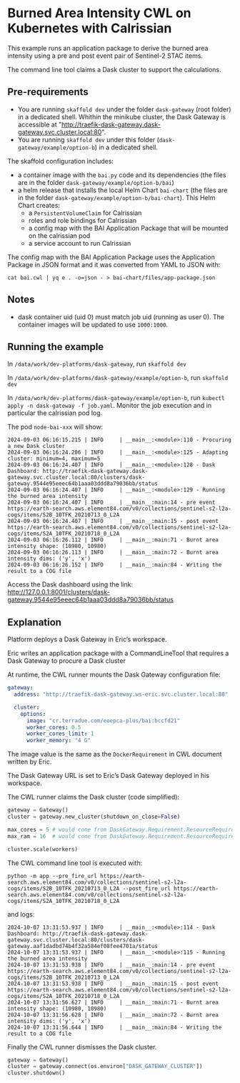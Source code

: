# Burned Area Intensity CWL on Kubernetes with Calrissian

This example runs an application package to derive the burned area intensity using a pre and post event pair of Sentinel-2 STAC items.

The command line tool claims a Dask cluster to support the calculations.

## Pre-requirements

- You are running `skaffold dev` under the folder `dask-gateway` (root folder) in a dedicated shell. Whithin the minikube cluster, the Dask Gateway is accessible at "http://traefik-dask-gateway.dask-gateway.svc.cluster.local:80".
- You are running `skaffold dev` under this folder (`dask-gateway/example/option-b`) in a dedicated shell.

The skaffold configuration includes:

- a container image with the `bai.py` code and its dependencies (the files are in the folder `dask-gateway/example/option-b/bai`)
- a helm release that installs the local Helm Chart `bai-chart` (the files are in the folder `dask-gateway/example/option-b/bai-chart`). This Helm Chart creates:
  - a `PersistentVolumeClaim` for Calrissian
  - roles and role bindings for Calrissian
  - a config map with the BAI Application Package that will be mounted on the calrissian pod
  - a service account to run Calrissian  

The config map with the BAI Application Package uses the Application Package in JSON format and it was converted from YAML to JSON with:

```
cat bai.cwl | yq e . -o=json - > bai-chart/files/app-package.json
```

## Notes 

- dask container uid (uid 0) must match job uid (running as user 0). The container images will be updated to use `1000:1000`.

## Running the example

In `/data/work/dev-platforms/dask-gateway`, run `skaffold dev`

In `/data/work/dev-platforms/dask-gateway/example/option-b`, run `skaffold dev`

In `/data/work/dev-platforms/dask-gateway/example/option-b`, run `kubectl apply -n dask-gateway -f job.yaml`. Monitor the job execution and in particular the calrissian pod log.

The pod `node-bai-xxx` will show: 

```
2024-09-03 06:16:15.215 | INFO     | __main__:<module>:110 - Procuring a new Dask cluster
2024-09-03 06:16:24.206 | INFO     | __main__:<module>:125 - Adapting cluster: minimum=4, maximum=5
2024-09-03 06:16:24.407 | INFO     | __main__:<module>:128 - Dask Dashboard: http://traefik-dask-gateway.dask-gateway.svc.cluster.local:80/clusters/dask-gateway.9544e95eeec64b1aaa03ddd8a79036bb/status
2024-09-03 06:16:24.407 | INFO     | __main__:<module>:129 - Running the burned area intensity
2024-09-03 06:16:24.407 | INFO     | __main__:main:14 - pre event https://earth-search.aws.element84.com/v0/collections/sentinel-s2-l2a-cogs/items/S2B_10TFK_20210713_0_L2A
2024-09-03 06:16:24.407 | INFO     | __main__:main:15 - post event https://earth-search.aws.element84.com/v0/collections/sentinel-s2-l2a-cogs/items/S2A_10TFK_20210718_0_L2A
2024-09-03 06:16:26.112 | INFO     | __main__:main:71 - Burnt area intensity shape: (10980, 10980)
2024-09-03 06:16:26.113 | INFO     | __main__:main:72 - Burnt area intensity dims: ('y', 'x')
2024-09-03 06:16:26.152 | INFO     | __main__:main:84 - Writing the result to a COG file
```

Access the Dask dashboard using the link: http://127.0.0.1:8001/clusters/dask-gateway.9544e95eeec64b1aaa03ddd8a79036bb/status

## Explanation

Platform deploys a Dask Gateway in Eric’s workspace.

Eric writes an application package with a CommandLineTool that requires a Dask Gateway to procure a Dask cluster

At runtime, the CWL runner mounts the Dask Gateway configuration file: 

```yaml
gateway:
  address: "http://traefik-dask-gateway.ws-eric.svc.cluster.local:80"

  cluster:
    options: 
      image: "cr.terradue.com/eoepca-plus/bai:bccfd21"
      worker_cores: 0.5
      worker_cores_limit: 1
      worker_memory: "4 G"
```

The image value is the same as the `DockerRequirement` in CWL document written by Eric.

The Dask Gateway URL is set to Eric’s Dask Gateway deployed in his workspace.

The CWL runner claims the Dask cluster (code simplified):

```python
gateway = Gateway()
cluster = gateway.new_cluster(shutdown_on_close=False)

max_cores = 5 # would come from DaskGateway.Requirement.ResourceRequirement.max_cores
max_ram = 16  # would come from DaskGateway.Requirement.ResourceRequirement.max_ram

cluster.scale(workers)
```

The CWL command line tool is executed with:

```
python -m app --pre_fire_url https://earth-search.aws.element84.com/v0/collections/sentinel-s2-l2a-cogs/items/S2B_10TFK_20210713_0_L2A --post_fire_url https://earth-search.aws.element84.com/v0/collections/sentinel-s2-l2a-cogs/items/S2A_10TFK_20210718_0_L2A
```
and logs: 

```
2024-10-07 13:31:53.937 | INFO     | __main__:<module>:114 - Dask Dashboard: http://traefik-dask-gateway.dask-gateway.svc.cluster.local:80/clusters/dask-gateway.aaf1dadbd74b4f32a584ef08fee4701a/status
2024-10-07 13:31:53.937 | INFO     | __main__:<module>:115 - Running the burned area intensity
2024-10-07 13:31:53.938 | INFO     | __main__:main:14 - pre event https://earth-search.aws.element84.com/v0/collections/sentinel-s2-l2a-cogs/items/S2B_10TFK_20210713_0_L2A
2024-10-07 13:31:53.938 | INFO     | __main__:main:15 - post event https://earth-search.aws.element84.com/v0/collections/sentinel-s2-l2a-cogs/items/S2A_10TFK_20210718_0_L2A
2024-10-07 13:31:56.627 | INFO     | __main__:main:71 - Burnt area intensity shape: (10980, 10980)
2024-10-07 13:31:56.628 | INFO     | __main__:main:72 - Burnt area intensity dims: ('y', 'x')
2024-10-07 13:31:56.644 | INFO     | __main__:main:84 - Writing the result to a COG file
```

Finally the CWL runner dismisses the Dask cluster.

```python
gateway = Gateway()
cluster = gateway.connect(os.environ["DASK_GATEWAY_CLUSTER"])
cluster.shutdown()
```





